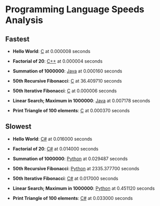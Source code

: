 # Programming Language Speeds Analysis

## Fastest

- **Hello World**: <u>C</u> at 0.000008 seconds

- **Factorial of 20**: <u>C++</u> at 0.000004 seconds

- **Summation of 1000000**: <u>Java</u> at 0.000160 seconds

- **50th Recursive Fibonacci**: <u>C</u> at 36.409710 seconds

- **50th Iterative Fibonacci**: <u>C</u> at 0.000006 seconds

- **Linear Search; Maximum in 1000000**: <u>Java</u> at 0.007178 seconds

- **Print Triangle of 100 elements**: <u>C</u> at 0.000370 seconds

## Slowest

- **Hello World**: <u>C#</u> at 0.016000 seconds

- **Factorial of 20**: <u>C#</u> at 0.014000 seconds

- **Summation of 1000000**: <u>Python</u> at 0.029487 seconds

- **50th Recursive Fibonacci**: <u>Python</u> at 2335.377700 seconds

- **50th Iterative Fibonacci**: <u>C#</u> at 0.017000 seconds

- **Linear Search; Maximum in 1000000**: <u>Python</u> at 0.451120 seconds

- **Print Triangle of 100 elements**: <u>C#</u> at 0.033000 seconds

